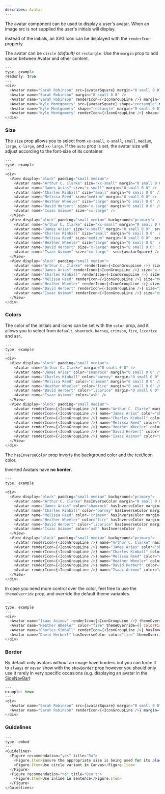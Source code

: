 ```yaml
---
describes: Avatar
---
```


The avatar component can be used to display a user's avatar. When an image src is not supplied the user's initials will display.

Instead of the initials, an SVG icon can be displayed with the `renderIcon` property.

The avatar can be `circle` _(default)_ or `rectangle`. Use the `margin` prop to add space between Avatar and other content.

```js
---
type: example
readonly: true
---
<div>
  <Avatar name="Sarah Robinson" src={avatarSquare} margin="0 small 0 0" />
  <Avatar name="Sarah Robinson" margin="0 small 0 0" />
  <Avatar name="Sarah Robinson" renderIcon={<IconGroupLine />} margin="0 small 0 0" />
  <Avatar name="Kyle Montgomery" src={avatarSquare} shape="rectangle" margin="0 small 0 0" />
  <Avatar name="Kyle Montgomery" shape="rectangle" margin="0 small 0 0" />
  <Avatar name="Kyle Montgomery" renderIcon={<IconGroupLine />} shape="rectangle" />
</div>
```

### Size

The `size` prop allows you to select from `xx-small`, `x-small`, `small`, `medium`, `large`, `x-large`, and `xx-large`. If the `auto` prop is set, the avatar size will adjust according to the font-size
of its container.

```js
---
type: example
---
<div>
  <View display="block" padding="small medium">
    <Avatar name="Arthur C. Clarke" size="xx-small" margin="0 small 0 0" />
    <Avatar name="James Arias" size="x-small" margin="0 small 0 0" />
    <Avatar name="Charles Kimball" size="small" margin="0 small 0 0" />
    <Avatar name="Melissa Reed" size="medium" margin="0 small 0 0" />
    <Avatar name="Heather Wheeler" size="large" margin="0 small 0 0" />
    <Avatar name="David Herbert" size="x-large" margin="0 small 0 0" />
    <Avatar name="Isaac Asimov" size="xx-large" />
  </View>
  <View display="block" padding="small medium" background="primary">
    <Avatar name="Arthur C. Clarke" size="xx-small" margin="0 small 0 0"  src={avatarSquare} />
    <Avatar name="James Arias" size="x-small" margin="0 small 0 0"  src={avatarSquare} />
    <Avatar name="Charles Kimball" size="small" margin="0 small 0 0"  src={avatarSquare} />
    <Avatar name="Melissa Reed" size="medium" margin="0 small 0 0"  src={avatarSquare} />
    <Avatar name="Heather Wheeler" size="large" margin="0 small 0 0"  src={avatarSquare} />
    <Avatar name="David Herbert" size="x-large" margin="0 small 0 0"  src={avatarSquare} />
    <Avatar name="Isaac Asimov" size="xx-large"  src={avatarSquare} />
  </View>
  <View display="block" padding="small medium">
    <Avatar name="Arthur C. Clarke" renderIcon={<IconGroupLine />} size="xx-small" margin="0 small 0 0" />
    <Avatar name="James Arias" renderIcon={<IconGroupLine />} size="x-small" margin="0 small 0 0" />
    <Avatar name="Charles Kimball" renderIcon={<IconGroupLine />} size="small" margin="0 small 0 0" />
    <Avatar name="Melissa Reed" renderIcon={<IconGroupLine />} size="medium" margin="0 small 0 0" />
    <Avatar name="Heather Wheeler" renderIcon={<IconGroupLine />} size="large" margin="0 small 0 0" />
    <Avatar name="David Herbert" renderIcon={<IconGroupLine />} size="x-large" margin="0 small 0 0" />
    <Avatar name="Isaac Asimov" renderIcon={<IconGroupLine />} size="xx-large" />
  </View>
</div>
```

### Colors

The color of the initials and icons can be set with the `color` prop, and it allows you to select from `default`, `shamrock`, `barney`, `crimson`, `fire`, `licorice` and `ash`.

```js
---
type: example
---
<div>
  <View display="block" padding="small medium">
    <Avatar name="Arthur C. Clarke" margin="0 small 0 0" />
    <Avatar name="James Arias" color="shamrock" margin="0 small 0 0" />
    <Avatar name="Charles Kimball" color="barney" margin="0 small 0 0" />
    <Avatar name="Melissa Reed" color="crimson" margin="0 small 0 0" />
    <Avatar name="Heather Wheeler" color="fire" margin="0 small 0 0" />
    <Avatar name="David Herbert" color="licorice" margin="0 small 0 0" />
    <Avatar name="Isaac Asimov" color="ash" />
  </View>
  <View display="block" padding="small medium">
    <Avatar renderIcon={<IconGroupLine />} name="Arthur C. Clarke" margin="0 small 0 0" />
    <Avatar renderIcon={<IconGroupLine />} name="James Arias" color="shamrock" margin="0 small 0 0" />
    <Avatar renderIcon={<IconGroupLine />} name="Charles Kimball" color="barney" margin="0 small 0 0" />
    <Avatar renderIcon={<IconGroupLine />} name="Melissa Reed" color="crimson" margin="0 small 0 0" />
    <Avatar renderIcon={<IconGroupLine />} name="Heather Wheeler" color="fire" margin="0 small 0 0" />
    <Avatar renderIcon={<IconGroupLine />} name="David Herbert" color="licorice" margin="0 small 0 0" />
    <Avatar renderIcon={<IconGroupLine />} name="Isaac Asimov" color="ash" />
  </View>
</div>
```

The `hasInverseColor` prop inverts the background color and the text/icon color.

Inverted Avatars have **no border**.

```js
---
type: example
---
<div>
  <View display="block" padding="small medium" background="primary">
    <Avatar name="Arthur C. Clarke" hasInverseColor margin="0 small 0 0" />
    <Avatar name="James Arias" color="shamrock" hasInverseColor margin="0 small 0 0" />
    <Avatar name="Charles Kimball" color="barney" hasInverseColor margin="0 small 0 0" />
    <Avatar name="Melissa Reed" color="crimson" hasInverseColor margin="0 small 0 0" />
    <Avatar name="Heather Wheeler" color="fire" hasInverseColor margin="0 small 0 0" />
    <Avatar name="David Herbert" color="licorice" hasInverseColor margin="0 small 0 0" />
    <Avatar name="Isaac Asimov" color="ash" hasInverseColor />
  </View>
  <View display="block" padding="small medium" background="primary">
    <Avatar renderIcon={<IconGroupLine />} name="Arthur C. Clarke" hasInverseColor margin="0 small 0 0" />
    <Avatar renderIcon={<IconGroupLine />} name="James Arias" color="shamrock" hasInverseColor margin="0 small 0 0" />
    <Avatar renderIcon={<IconGroupLine />} name="Charles Kimball" color="barney" hasInverseColor margin="0 small 0 0" />
    <Avatar renderIcon={<IconGroupLine />} name="Melissa Reed" color="crimson" hasInverseColor margin="0 small 0 0" />
    <Avatar renderIcon={<IconGroupLine />} name="Heather Wheeler" color="fire" hasInverseColor margin="0 small 0 0" />
    <Avatar renderIcon={<IconGroupLine />} name="David Herbert" color="licorice" hasInverseColor margin="0 small 0 0" />
    <Avatar renderIcon={<IconGroupLine />} name="Isaac Asimov" color="ash" hasInverseColor />
  </View>
</div>
```

In case you need more control over the color, feel free to use the `themeOverride` prop, and override the default theme variables.

```js
---
type: example
---
<div>
  <Avatar name="Isaac Asimov" renderIcon={<IconGroupLine />} themeOverride={{ color: '#efb410' }} margin="0 small 0 0" />
  <Avatar name="Heather Wheeler" color="fire" themeOverride={{ colorFire: 'magenta' }} margin="0 small 0 0" />
  <Avatar name="Charles Kimball" renderIcon={<IconGroupLine />} hasInverseColor themeOverride={{ color: 'lightblue', background: 'black' }} margin="0 small 0 0" />
  <Avatar name="David Herbert" hasInverseColor color="fire" themeOverride={{ colorFire: '#efb410' }} />
</div>
```

### Border

By default only avatars without an image have borders but you can force it to `always` or `never` show with the `showBorder` prop however you should only use it rarely in very specific occasions (e.g. displaying an avatar in the [SideNavBar](/#SideNavBar))

```js
---
example: true
---
<div>
  <Avatar name="Sarah Robinson" src={avatarSquare} margin="0 small 0 0" showBorder="always"/>
  <Avatar name="Sarah Robinson" renderIcon={<IconGroupLine />} margin="0 small 0 0" showBorder="never"/>
</div>
```

### Guidelines

```js
---
type: embed
---
<Guidelines>
  <Figure recommendation="yes" title="Do">
    <Figure.Item>Ensure the appropriate size is being used for its placement (in a table, stand-alone, etc…)</Figure.Item>
    <Figure.Item>Use circle variant in Canvas</Figure.Item>
  </Figure>
  <Figure recommendation="no" title="Don't">
    <Figure.Item>Use inline in sentence</Figure.Item>
  </Figure>
</Guidelines>
```
